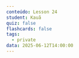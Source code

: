 ```yaml
---
conteúdo: Lesson 24
student: Kauã
quiz: false
flashcards: false
tags:
  - private
data: 2025-06-12T14:00:00
---
```


